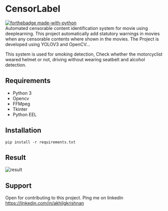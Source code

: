 
# CensorLabel
[![forthebadge made-with-python](http://ForTheBadge.com/images/badges/made-with-python.svg)](https://www.python.org/)<br>
Automated censorable content identification system for movie using deeplearning. This project automatically add statutory warnings in movies when any censorable contents where shown in the movies.
The Project is developed using YOLOV3 and OpenCV...

This system is used for smoking detection, Check whether the motorcyclist weared helmet or not, driving without wearing seatbelt and alcohol detection.

## Requirements

* Python 3
* Opencv
* FFMpeg
* Tkinter
* Python EEL


## Installation

`pip install -r requirements.txt`

## Result
![result](DeepinScreenshot_20200801233307.png)

## Support

Open for contributing to this project. Ping me on linkedin https://linkedin.com/in/akhilgkrishnan
